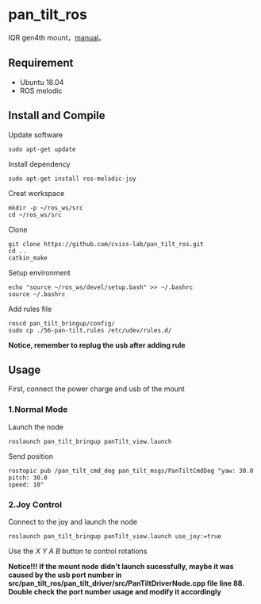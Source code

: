 # pan_tilt_ros
IQR gen4th mount，[manual](http://doc.iquotient-robotics.com/pan_tilt_unit_user_manual/)。

## Requirement
- Ubuntu 18.04
- ROS melodic

## Install and Compile
Update software
```shell
sudo apt-get update
```
Install dependency
```shell
sudo apt-get install ros-melodic-joy
```
Creat workspace
```shell
mkdir -p ~/ros_ws/src
cd ~/ros_ws/src
```
Clone
```shell
git clone https://github.com/cviss-lab/pan_tilt_ros.git
cd ..
catkin_make
```
Setup environment
```shell
echo "source ~/ros_ws/devel/setup.bash" >> ~/.bashrc
source ~/.bashrc
```
Add rules file
```shell
roscd pan_tilt_bringup/config/
sudo cp ./56-pan-tilt.rules /etc/udev/rules.d/
```
**Notice, remember to replug the usb after adding rule**

## Usage
First, connect the power charge and usb of the mount
### 1.Normal Mode
Launch the node
```shell
roslaunch pan_tilt_bringup panTilt_view.launch
```
Send position
```shell
rostopic pub /pan_tilt_cmd_deg pan_tilt_msgs/PanTiltCmdDeg "yaw: 30.0
pitch: 30.0
speed: 10" 
```

### 2.Joy Control
Connect to the joy and launch the node
```shell
roslaunch pan_tilt_bringup panTilt_view.launch use_joy:=true
```
Use the *X* *Y* *A* *B* button to control rotations




**Notice!!! If the mount node didn't launch sucessfully, maybe it was caused by the usb port number in src/pan_tilt_ros/pan_tilt_driver/src/PanTiltDriverNode.cpp file line 88. Double check the port number usage and modify it accordingly**
